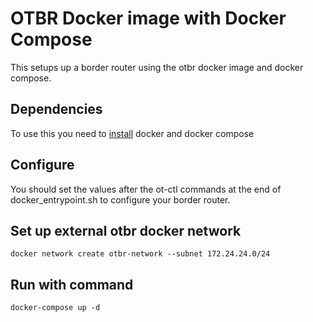OTBR Docker image with Docker Compose
====================================

This setups up a border router using the otbr docker image and docker compose.

## Dependencies

To use this you need to [install](https://docs.docker.com/engine/install/) docker and docker compose

## Configure

You should set the values after the ot-ctl commands at the end of docker_entrypoint.sh
to configure your border router.

## Set up external otbr docker network
```shell
docker network create otbr-network --subnet 172.24.24.0/24
```

## Run with command

```shell
docker-compose up -d
```

